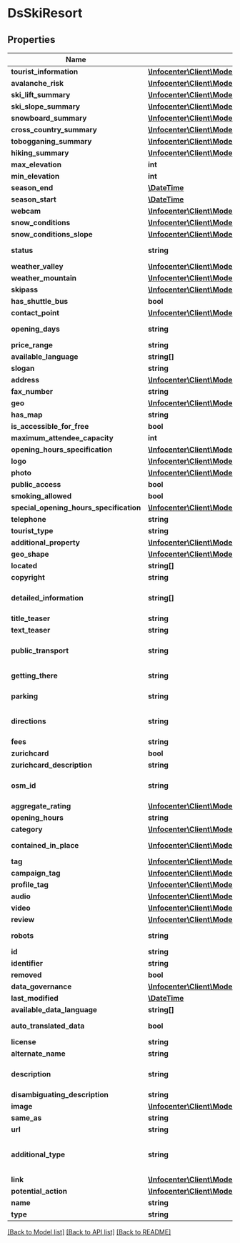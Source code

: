 # DsSkiResort

## Properties
Name | Type | Description | Notes
------------ | ------------- | ------------- | -------------
**tourist_information** | [**\Infocenter\Client\Model\DsPostalAddress**](DsPostalAddress.md) |  | [optional] 
**avalanche_risk** | [**\Infocenter\Client\Model\DsAvalancheRiskReport**](DsAvalancheRiskReport.md) |  | [optional] 
**ski_lift_summary** | [**\Infocenter\Client\Model\DsResortFeatureSummary**](DsResortFeatureSummary.md) |  | [optional] 
**ski_slope_summary** | [**\Infocenter\Client\Model\DsResortFeatureSummary**](DsResortFeatureSummary.md) |  | [optional] 
**snowboard_summary** | [**\Infocenter\Client\Model\DsResortFeatureSummary**](DsResortFeatureSummary.md) |  | [optional] 
**cross_country_summary** | [**\Infocenter\Client\Model\DsResortFeatureSummary**](DsResortFeatureSummary.md) |  | [optional] 
**tobogganing_summary** | [**\Infocenter\Client\Model\DsResortFeatureSummary**](DsResortFeatureSummary.md) |  | [optional] 
**hiking_summary** | [**\Infocenter\Client\Model\DsResortFeatureSummary**](DsResortFeatureSummary.md) |  | [optional] 
**max_elevation** | **int** | The highest elevation of the SkiResort | [optional] 
**min_elevation** | **int** | The lowest elevation of the SkiResort | [optional] 
**season_end** | [**\DateTime**](\DateTime.md) | The end date of the season | [optional] 
**season_start** | [**\DateTime**](\DateTime.md) | The start date of the season | [optional] 
**webcam** | [**\Infocenter\Client\Model\DsWebcamMember[]**](DsWebcamMember.md) | A webcam that belongs to this ski resort. | [optional] 
**snow_conditions** | [**\Infocenter\Client\Model\DsSnowConditionReport**](DsSnowConditionReport.md) |  | [optional] 
**snow_conditions_slope** | [**\Infocenter\Client\Model\DsSnowConditionReport**](DsSnowConditionReport.md) |  | [optional] 
**status** | **string** | Open status of the place: EOpeningStatus: Closed, NoInformation, Open, WeekendOnly | [optional] 
**weather_valley** | [**\Infocenter\Client\Model\DsSimpleForecast[]**](DsSimpleForecast.md) | Simple forecast delivered by ST net | [optional] 
**weather_mountain** | [**\Infocenter\Client\Model\DsSimpleForecast[]**](DsSimpleForecast.md) | Simple forecast delivered by ST net | [optional] 
**skipass** | [**\Infocenter\Client\Model\DsProductSimplex[]**](DsProductSimplex.md) | Information about skipass prices | [optional] 
**has_shuttle_bus** | **bool** |  | [optional] 
**contact_point** | [**\Infocenter\Client\Model\DsContactPoint**](DsContactPoint.md) |  | [optional] 
**opening_days** | **string** | Contains days only (ZH extension) &#x27;Monday,Wednesday,Thursday,Friday,Saturday,Sunday&#x27; | [optional] 
**price_range** | **string** |  | [optional] 
**available_language** | **string[]** | List of 2-letter-iso-code (en, de, it, ...) | [optional] 
**slogan** | **string** |  | [optional] 
**address** | [**\Infocenter\Client\Model\DsFullAddress**](DsFullAddress.md) |  | [optional] 
**fax_number** | **string** |  | [optional] 
**geo** | [**\Infocenter\Client\Model\DsGeoCoordinates**](DsGeoCoordinates.md) |  | [optional] 
**has_map** | **string** |  | [optional] 
**is_accessible_for_free** | **bool** |  | [optional] 
**maximum_attendee_capacity** | **int** |  | [optional] 
**opening_hours_specification** | [**\Infocenter\Client\Model\DsOpeningHoursSpecification[]**](DsOpeningHoursSpecification.md) |  | [optional] 
**logo** | [**\Infocenter\Client\Model\DsImageObjectSimplex**](DsImageObjectSimplex.md) |  | [optional] 
**photo** | [**\Infocenter\Client\Model\DsImageObjectSimplex[]**](DsImageObjectSimplex.md) |  | [optional] 
**public_access** | **bool** |  | [optional] 
**smoking_allowed** | **bool** |  | [optional] 
**special_opening_hours_specification** | [**\Infocenter\Client\Model\DsOpeningHoursSpecification[]**](DsOpeningHoursSpecification.md) |  | [optional] 
**telephone** | **string** |  | [optional] 
**tourist_type** | **string** |  | [optional] 
**additional_property** | [**\Infocenter\Client\Model\DsPropertyValue[]**](DsPropertyValue.md) |  | [optional] 
**geo_shape** | [**\Infocenter\Client\Model\DsGeoShape**](DsGeoShape.md) |  | [optional] 
**located** | **string[]** | Extension CMS ZH [ &#x27;Indoors&#x27;, &#x27;Outdoors&#x27; ] | [optional] 
**copyright** | **string** | Extension CMS ZH. Multilingual | [optional] 
**detailed_information** | **string[]** | Extension CMS ZH [ &#x27;Centrally located&#x27;, &#x27;Good for breakfast&#x27;, &#x27;Industrial flair&#x27; ]. Multilingual Can contain HTML | [optional] 
**title_teaser** | **string** | Extension CMS ZH. Multilingual | [optional] 
**text_teaser** | **string** | Extension CMS ZH. Multilingual. Can contain HTML | [optional] 
**public_transport** | **string** | Describes how public transport may be used to get to the starting point or get back home from the tour&#x27;s destination. Multilingual. Can contain HTML | [optional] 
**getting_there** | **string** | How to get to the starting point, especially by car. Multilingual. Can contain HTML | [optional] 
**parking** | **string** | Information about parking at the starting point. Multilingual. Can contain HTML | [optional] 
**directions** | **string** | Describes important signs, crossings and other information to find your way. Multilingual. Can contain HTML | [optional] 
**fees** | **string** | Fees and Pricing. Multilingual. Can contain HTML | [optional] 
**zurichcard** | **bool** | Extension CMS ZH. Multilingual. Can contain HTML | [optional] 
**zurichcard_description** | **string** | Extension CMS ZH. Multilingual | [optional] 
**osm_id** | **string** | Openstreetmap node id. https://zt.zuerich.com/en/open-data/api#/?id&#x3D;open-street-map-integration | [optional] 
**aggregate_rating** | [**\Infocenter\Client\Model\DsAggregateRating**](DsAggregateRating.md) |  | [optional] 
**opening_hours** | **string** | Multilingual. Can contain HTML | [optional] 
**category** | [**\Infocenter\Client\Model\DsCategorySimplex[]**](DsCategorySimplex.md) |  | [optional] 
**contained_in_place** | [**\Infocenter\Client\Model\DsPlaceSimplex[]**](DsPlaceSimplex.md) | Used for creating a region-tree and the relation of a place to a region (AdministrativeArea) | [optional] 
**tag** | [**\Infocenter\Client\Model\DsTagSimplex[]**](DsTagSimplex.md) |  | [optional] 
**campaign_tag** | [**\Infocenter\Client\Model\DsTagSimplex[]**](DsTagSimplex.md) |  | [optional] 
**profile_tag** | [**\Infocenter\Client\Model\DsTagSimplex[]**](DsTagSimplex.md) |  | [optional] 
**audio** | [**\Infocenter\Client\Model\DsAudioObjectSimplex[]**](DsAudioObjectSimplex.md) |  | [optional] 
**video** | [**\Infocenter\Client\Model\DsVideoObjectSimplex[]**](DsVideoObjectSimplex.md) |  | [optional] 
**review** | [**\Infocenter\Client\Model\DsReviewSimplex[]**](DsReviewSimplex.md) |  | [optional] 
**robots** | **string** | Based on the same values that used in the Robots Meta Tag as defined by Google | [optional] 
**id** | **string** | json-ld: full url to load the object (based on identifier) | [optional] 
**identifier** | **string** |  | [optional] 
**removed** | **bool** |  | [optional] 
**data_governance** | [**\Infocenter\Client\Model\DsDataGovernance**](DsDataGovernance.md) |  | [optional] 
**last_modified** | [**\DateTime**](\DateTime.md) |  | [optional] 
**available_data_language** | **string[]** |  | [optional] 
**auto_translated_data** | **bool** | Indicates if the data in the current language was automatically translated | [optional] 
**license** | **string** |  | [optional] 
**alternate_name** | **string** |  | [optional] 
**description** | **string** | Multilingual. It is automatically translated if the description is not provided in all languages. Translated text is trimmed to 9000 symbols. Can contain HTML | [optional] 
**disambiguating_description** | **string** | Multilingual. Can contain HTML | [optional] 
**image** | [**\Infocenter\Client\Model\DsImageObjectSimplex**](DsImageObjectSimplex.md) |  | [optional] 
**same_as** | **string** |  | [optional] 
**url** | **string** | URL of the item | [optional] 
**additional_type** | **string** | Name of the &#x27;real&#x27;, more descriptive class which has no additional properties. Examples are schema.org/Country, schema.org/State, schema.org/City | [optional] 
**link** | [**\Infocenter\Client\Model\DsLink[]**](DsLink.md) | Web-links and general links between things | [optional] 
**potential_action** | [**\Infocenter\Client\Model\DsAction[]**](DsAction.md) |  | [optional] 
**name** | **string** | Multilingual. Can contain HTML | [optional] 
**type** | **string** |  | [optional] 

[[Back to Model list]](../../README.md#documentation-for-models) [[Back to API list]](../../README.md#documentation-for-api-endpoints) [[Back to README]](../../README.md)

